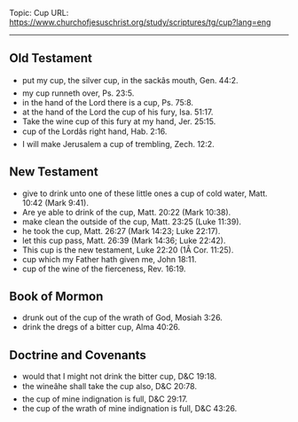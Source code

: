 Topic: Cup
URL: https://www.churchofjesuschrist.org/study/scriptures/tg/cup?lang=eng

---

## Old Testament

- put my cup, the silver cup, in the sackâs mouth, Gen. 44:2.
- my cup runneth over, Ps. 23:5.
- in the hand of the Lord there is a cup, Ps. 75:8.
- at the hand of the Lord the cup of his fury, Isa. 51:17.
- Take the wine cup of this fury at my hand, Jer. 25:15.
- cup of the Lordâs right hand, Hab. 2:16.
- I will make Jerusalem a cup of trembling, Zech. 12:2.

## New Testament

- give to drink unto one of these little ones a cup of cold water, Matt. 10:42 (Mark 9:41).
- Are ye able to drink of the cup, Matt. 20:22 (Mark 10:38).
- make clean the outside of the cup, Matt. 23:25 (Luke 11:39).
- he took the cup, Matt. 26:27 (Mark 14:23; Luke 22:17).
- let this cup pass, Matt. 26:39 (Mark 14:36; Luke 22:42).
- This cup is the new testament, Luke 22:20 (1Â Cor. 11:25).
- cup which my Father hath given me, John 18:11.
- cup of the wine of the fierceness, Rev. 16:19.

## Book of Mormon

- drunk out of the cup of the wrath of God, Mosiah 3:26.
- drink the dregs of a bitter cup, Alma 40:26.

## Doctrine and Covenants

- would that I might not drink the bitter cup, D&C 19:18.
- the wineâhe shall take the cup also, D&C 20:78.
- the cup of mine indignation is full, D&C 29:17.
- the cup of the wrath of mine indignation is full, D&C 43:26.


